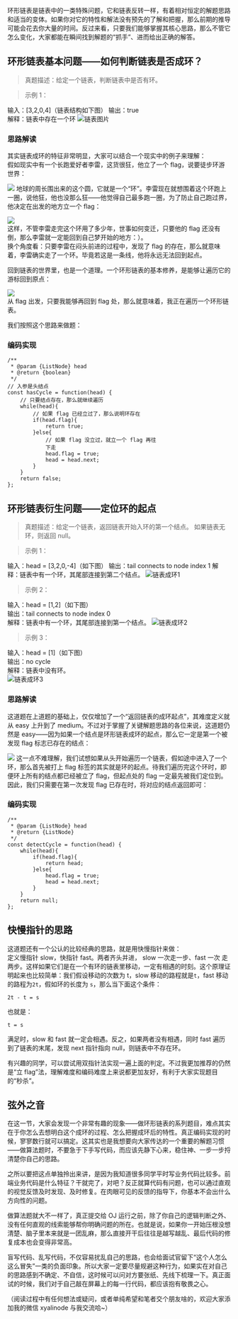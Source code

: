 环形链表是链表中的一类特殊问题，它和链表反转一样，有着相对恒定的解题思路和适当的变体。如果你对它的特性和解法没有预先的了解和把握，那么前期的推导可能会花去你大量的时间。反过来看，只要我们能够掌握其核心思路，那么不管它怎么变化，大家都能在瞬间找到解题的“抓手”、进而给出正确的解答。

## 环形链表基本问题——如何判断链表是否成环？

> 真题描述：给定一个链表，判断链表中是否有环。

> 示例 1：

输入：[3,2,0,4]（链表结构如下图） 输出：true  
解释：链表中存在一个环 ![链表图片](img\11\1.jpg)

### 思路解读

其实链表成环的特征非常明显，大家可以结合一个现实中的例子来理解：  
假如现实中有一个长跑爱好者李雷，这货很狂，他立了一个 flag，说要徒步环游世界：

![](img\11\2.jpg)
地球的周长围出来的这个圆，它就是一个“环”。李雷现在就想围着这个环跑上一圈，说他狂，他也没那么狂——他觉得自己最多跑一圈，为了防止自己跑过界，他决定在出发的地方立一个
flag：

![](img\11\3.jpg)  
这样，不管李雷走完这个环用了多少年，世事如何变迁，只要他的 flag 还没有倒，那么李雷就一定能回到自己梦开始的地方：）。  
换个角度看：只要李雷在闷头前进的过程中，发现了 flag 的存在，那么就意味着，李雷确实走了一个环。毕竟若这是一条线，他将永远无法回到起点。

回到链表的世界里，也是一个道理。一个环形链表的基本修养，是能够让遍历它的游标回到原点：

![](img\11\4.jpg)  
从 flag 出发，只要我能够再回到 flag 处，那么就意味着，我正在遍历一个环形链表。

我们按照这个思路来做题：

### 编码实现

    /**
     * @param {ListNode} head
     * @return {boolean}
     */
    // 入参是头结点
    const hasCycle = function(head) {
        // 只要结点存在，那么就继续遍历
        while(head){
            // 如果 flag 已经立过了，那么说明环存在
            if(head.flag){
                return true;
            }else{
                // 如果 flag 没立过，就立一个 flag 再往
                下走
                head.flag = true;
                head = head.next;
            }
        }
        return false;
    };

## 环形链表衍生问题——定位环的起点

> 真题描述：给定一个链表，返回链表开始入环的第一个结点。 如果链表无环，则返回 null。

> 示例 1：

输入：head = [3,2,0,-4]（如下图） 输出：tail connects to node index 1
解释：链表中有一个环，其尾部连接到第二个结点。 ![链表成环1](img\11\5.jpg)

> 示例 2：

输入：head = [1,2]（如下图）  
输出：tail connects to node index 0  
解释：链表中有一个环，其尾部连接到第一个结点。 ![链表成环2](img\11\6.jpg)

> 示例 3：

输入：head = [1]（如下图）  
输出：no cycle  
解释：链表中没有环。  
![链表成环3](img\11\7.jpg)

### 思路解读

这道题在上道题的基础上，仅仅增加了一个“返回链表的成环起点”，其难度定义就从 easy 上升到了
medium。不过对于掌握了关键解题思路的各位来说，这道题仍然是 easy——因为如果一个结点是环形链表成环的起点，那么它一定是第一个被发现 flag
标志已存在的结点：

![](img\11\8.jpg)
这一点不难理解，我们试想如果从头开始遍历一个链表，假如途中进入了一个环，那么首先被打上 flag
标签的其实就是环的起点。待我们遍历完这个环时，即便环上所有的结点都已经被立了 flag，但起点处的 flag
一定最先被我们定位到。因此，我们只需要在第一次发现 flag 已存在时，将对应的结点返回即可：

### 编码实现

    /**
     * @param {ListNode} head
     * @return {ListNode}
     */
    const detectCycle = function(head) {
        while(head){
            if(head.flag){
                return head;
            }else{
                head.flag = true;
                head = head.next;
            }
        }
        return null;
    };

## 快慢指针的思路

这道题还有一个公认的比较经典的思路，就是用快慢指针来做：  
定义慢指针 slow，快指针 fast。两者齐头并进， slow 一次走一步、fast 一次
走两步。这样如果它们是在一个有环的链表里移动，一定有相遇的时刻。这个原理证明起来也比较简单：我们假设移动的次数为 t，slow
移动的路程就是`t`，fast 移动的路程为`2t`，假如环的长度为 `s`，那么当下面这个条件：

    2t - t = s

也就是：

    t = s

满足时，slow 和 fast 就一定会相遇。反之，如果两者没有相遇，同时 fast 遍历到了链表的末尾，发现 next 指针指向
null，则链表中不存在环。

有兴趣的同学，可以尝试用双指针法实现一遍上面的判定。不过我更加推荐的仍然是“立 flag”法，理解难度和编码难度上来说都更加友好，有利于大家实现题目的“秒杀”。

## 弦外之音

在这一节，大家会发现一个非常有趣的现象——做环形链表的系列题目，难点其实在于你怎么去想明白这个成环的过程、怎么把握成环后的特性。真正编码实现的时候，寥寥数行就可以搞定。这其实也是我想要向大家传达的一个重要的解题习惯——做算法题时，不要急于下手写代码，而应该先静下心来，稳住神、一步一步捋清楚你自己的思路。

之所以要把这点单独拎出来讲，是因为我知道很多同学平时写业务代码比较多。前端业务代码是什么特征？干就完了，对吧？反正就算代码有问题，也可以通过直观的视觉反馈及时发现、及时修复。在肉眼可见的反馈的指导下，你基本不会出什么方向性的问题。

做算法题就大不一样了，真正提交给 OJ
运行之前，除了你自己的逻辑判断之外、没有任何直观的线索能够帮你明确问题的所在。也就是说，如果你一开始压根没想清楚、脑子里本来就是一团乱麻，那么直接开干后往往是越写越乱、最后代码的修复成本也会变得非常高。

盲写代码、乱写代码，不仅容易扰乱自己的思路，也会给面试官留下“这个人怎么这么冒失”一类的负面印象。所以大家一定要尽量规避这种行为，如果实在对自己的思路感到不确定、不自信，这时候可以问对方要张纸、先线下梳理一下。真正面试的时候，我们对于自己敲在屏幕上的每一行代码，都应该抱有敬畏之心。

（阅读过程中有任何想法或疑问，或者单纯希望和笔者交个朋友啥的，欢迎大家添加我的微信 xyalinode 与我交流哈~）
